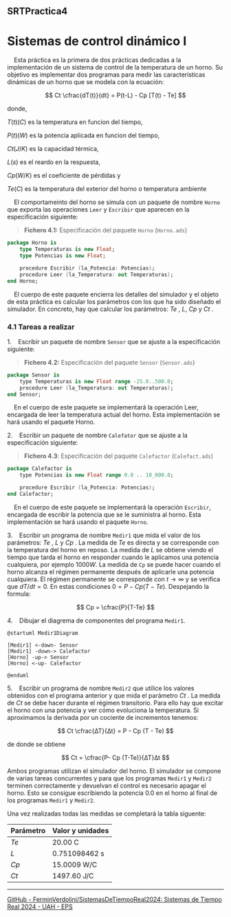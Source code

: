 ## SRTPractica4

# Sistemas de control dinámico I

    Esta práctica es la primera de dos prácticas dedicadas a la implementación de un sistema de control de la temperatura de un horno. Su objetivo es implementar dos programas para medir las características dinámicas de un horno que se modela con la ecuación:

$$
Ct \cfrac{dT(t)}{dt} = P(t-L) - Cp [T(t) - Te]
$$

donde,

$T(t) (C)$ es la temperatura en funcion del tiempo,

$P(t)(W)$ es la potencia aplicada en funcion del tiempo,

$Ct (J/K)$ es la capacidad térmica,

$L(s)$ es el reardo en la respuesta,

$Cp (W/K)$ es el coeficiente de pérdidas y

$Te (C)$ es la temperatura del exterior del horno o temperatura ambiente

    El comportameinto del horno se simula con un paquete de nombre `Horno` que exporta las operaciones `Leer` y `Escribir` que aparecen en la especificación siguiente:

> **Fichero 4.1:** Especificación del paquete `Horno` (`Horno.ads`)

```ada
package Horno is
    type Temperaturas is new Float;
    type Potencias is new Float;

    procedure Escribir (la_Potencia: Potencias);
    procedure Leer (la_Temperatura: out Temperaturas);
end Horno;
```

    El cuerpo de este paquete encierra los detalles del simulador y el objeto de esta práctica es calcular los parámetros con los que ha sido diseñado el simulador. En concreto, hay que calcular los parámetros: $Te$ , $L$, $Cp$ y $Ct$ .

### 4.1 Tareas a realizar

1.    Escribir un paquete de nombre `Sensor` que se ajuste a la especificación siguiente:

> **Fichero 4.2:** Especificación del paquete `Sensor` (`Sensor.ads`)

```ada
package Sensor is
    type Temperaturas is new Float range -25.0..500.0;
    procedure Leer (la_Temperatura: out Temperaturas);
end Sensor;
```

    En el cuerpo de este paquete se implementará la operación Leer, encargada de leer la temperatura actual del horno. Esta implementación se hará usando el paquete Horno.

2.    Escribir un paquete de nombre `Calefator` que se ajuste a la especificación siguiente:

> **Fichero 4.3**: Especificación del paquete `Calefactor` (`Calefact.ads`)

```ada
package Calefactor is
    type Potencias is new Float range 0.0 .. 10_000.0;

    procedure Escribir (la_Potencia: Potencias);
end Calefactor;
```

    En el cuerpo de este paquete se implementará la operación `Escribir`, encargada de escribir la potencia que se le suministra al horno. Esta implementación se hará usando el paquete `Horno`.

3.    Escribir un programa de nombre `Medir1` que mida el valor de los parámetros: $Te$ , $L$ y $Cp$ . La medida de $Te$ es directa y se corresponde con la temperatura del horno en reposo. La medida de $L$ se obtiene viendo el tiempo que tarda el horno en responder cuando le aplicamos una potencia cualquiera, por ejemplo $1000 W$. La medida de `Cp` se puede hacer cuando el horno alcanza el régimen permanente después de aplicarle una potencia cualquiera. El régimen permanente se corresponde con $t → ∞$ y se verifica que $dT /dt = 0$. En estas condiciones $0 = P − Cp (T − Te )$. Despejando la formula: 

$$
Cp = \cfrac{P}{T-Te}
$$

4.    Dibujar el diagrema de componentes del programa `Medir1`.

```plantuml
@startuml Medir1Diagram

[Medir1] <-down- Sensor
[Medir1] -down-> Calefactor
[Horno] -up-> Sensor
[Horno] <-up- Calefactor

@enduml
```

5.    Escribir un programa de nombre `Medir2` que utilice los valores obtenidos con el programa anterior y que mida el parámetro $Ct$ . La medida de $Ct$ se debe hacer durante el régimen transitorio. Para ello hay que excitar el horno con una potencia y ver cómo evoluciona la temperatura. Si aproximamos la derivada por un cociente de incrementos tenemos:

$$
Ct \cfrac{∆T}{∆t} = P - Cp (T - Te)
$$

de donde se obtiene

$$
Ct = \cfrac{P- Cp (T-Te)}{∆T}∆t 
$$

Ambos programas utilizan el simulador del horno. El simulador se compone de varias tareas concurrentes y para que los programas `Medir1` y `Medir2` terminen correctamente y devuelvan el control
es necesario apagar el horno. Esto se consigue escribiendo la potencia 0.0 en el horno al final de los programas `Medir1` y `Medir2`.

Una vez realizadas todas las medidas se completará la tabla siguente:

| Parámetro | Valor y unidades |
| --------- | ---------------- |
| $Te$      | 20.00 C          |
| $L$       | 0.751098462 s    |
| $Cp$      | 15.0009 W/C      |
| $Ct$      | 1497.60 J/C      |

---

[GitHub - FerminVerdolini/SistemasDeTiempoReal2024: Sistemas de Tiempo Real 2024 - UAH - EPS](https://github.com/FerminVerdolini/SistemasDeTiempoReal2024)

